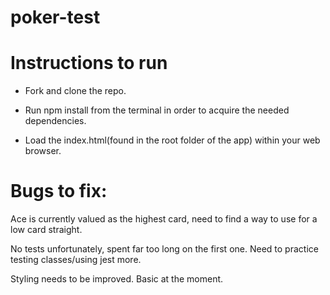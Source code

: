 # poker-test

# Instructions to run

- Fork and clone the repo.

- Run npm install from the terminal in order to acquire the needed dependencies.

- Load the index.html(found in the root folder of the app) within your web browser.

# Bugs to fix:

Ace is currently valued as the highest card, need to find a way to use for a low card straight.

No tests unfortunately, spent far too long on the first one. Need to practice testing classes/using jest more.

Styling needs to be improved. Basic at the moment.
